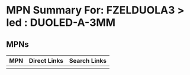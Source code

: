 



# MPN Summary For: FZELDUOLA3 > led : DUOLED-A-3MM

## MPNs
  

|MPN|Direct Links|Search Links|
| :--- | :--- | :--- |
||||
